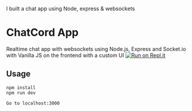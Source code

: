 
I  built a chat app using Node, express & websockets

# ChatCord App
Realtime chat app with websockets using Node.js, Express and Socket.io with Vanilla JS on the frontend with a custom UI
[![Run on Repl.it](https://repl.it/badge/github/murataslan11/chatcord)](https://repl.it/github/murataslan1/chatcord)
## Usage
```
npm install
npm run dev

Go to localhost:3000
```
